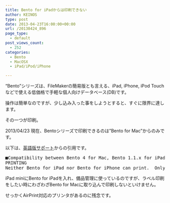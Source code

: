 ```yaml
---
title: Bento for iPadからは印刷できない
author: KEINOS
type: post
date: 2013-04-23T16:00:00+00:00
url: /20130424_896
page_type:
  - default
post_views_count:
  - 252
categories:
  - Bento
  - MacOSX
  - iPad/iPod/iPhone

---
```

<div class="section">
  <p>
    &#8220;Bento&#8221;シリーズは、FileMakerの簡易版とも言える、iPad, iPhone, iPod Touchなどで使える低価格で手軽な個人向けデータベース(DB)です。
  </p>
  
  <p>
    操作は簡単なのですが、少し込み入った事をしようとすると、すぐに限界に達します。
  </p>
  
  <p>
    その一つが印刷。
  </p>
  
  <p>
    2013/04/23 現在、Bentoシリーズで印刷できるのは&#8221;Bento for Mac&#8221;からのみです。
  </p>
  
  <p>
    以下は、<a href="http://help.filemaker.com/app/answers/detail/a_id/7620/~/compatibility-between-bento-4-for-mac,-bento-1.1.x-for-ipad,-and-bento-1.1.x-" target="_blank">英語版サポート</a>からの引用です。
  </p>
  
  <pre>
■Compatibility between Bento 4 for Mac, Bento 1.1.x for iPad, and Bento 1.1.x for iPhone/iPod touch
PRINTING
Neither Bento for iPad nor Bento for iPhone can print.  Only Bento for Mac has the ability to print.
</pre>
  
  <p>
    iPad miniにBento for iPadを入れ、備品管理に使っているのですが、ラベル印刷をしたい時にわざわざBento for Macに取り込んで印刷しないといけません。
  </p>
  
  <p>
    せっかくAirPrint対応のプリンタがあるのに残念です。
  </p>
</div>